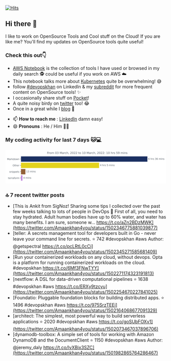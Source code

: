 [![Hits](https://hits.seeyoufarm.com/api/count/incr/badge.svg?url=https%3A%2F%2Fgithub.com%2Fakhan4u%2Fhit-counter&count_bg=%2379C83D&title_bg=%23555555&icon=&icon_color=%23E7E7E7&title=visits&edge_flat=false)](https://hits.seeyoufarm.com)

## Hi there 👋

I like to work on OpenSource Tools and Cool stuff on the Cloud! If you are like me? You'll find my updates on OpenSource tools quite useful!

### Check this out👇

* [AWS Notebook](https://histre.com/public/notebooks/dnllyanu/aws/) is the collection of tools I have used or browsed in my daily search 🕵️ could be useful if you work on AWS ☁️
* This notebook talks more about [Kubernetes](https://histre.com/public/notebooks/6uxdvo3y/kubernetes/) quite be overwhelming! 😅
* follow [#devopskhan](https://www.linkedin.com/feed/hashtag/devopskhan/) on LinkedIn & my [subreddit](https://www.reddit.com/r/devopskhan/) for more frequent content on OpenSource tools! ✨
* I occasionally share stuff on [Pocket](https://getpocket.com/@ej6g8d1dp2829A16a9Tf5d4T6bAMp3d8791rejDe86yem3bm4e14ex4fT4dluk29)!
* A quite noisy birdy on [twitter](https://twitter.com/Amaankhan4you) too! 😂
* Once in a great while I [blog](https://linuxparrot.com/) 😬


- 📫 **How to reach me** : [LinkedIn](https://www.linkedin.com/in/amaan-khan-linux-ninja) damn easy!
- 😄 **Pronouns** : He / Him 🤷‍♂️

### My coding activity for last 7 days 🐱💻

<img src="https://github.com/akhan4u/akhan4u/blob/main/images/stat.svg" alt="Amaan's Wakatime Activity!"/>

### 🔝 7 recent twitter posts
<!-- DEVDOJO:START -->
- [This is Ankit from SigNoz! Sharing some tips I collected over the past few weeks talking to lots of people in DevOps 👋 First of all, you need to stay hydrated. Adult human bodies have up to 60% water, and water has many benefits. I am sure, someone w… https://t.co/aZn2BDzMWK](https://twitter.com/Amaankhan4you/status/1502346775881039877)
- [teller: A secrets management tool for developers built in Go - never leave your command line for secrets.
⭐️ 742
#devopskhan #aws
Author: @getspectral
https://t.co/pcLRtL0cCi](https://twitter.com/Amaankhan4you/status/1502345271585681409)
- [Run your containerized workloads on any cloud, without devops. Opta is a platform for running containerized workloads on the cloud. #devopskhan https://t.co/6Mf3FNwTYY](https://twitter.com/Amaankhan4you/status/1502271174323191813)
- [nextflow: A DSL for data-driven computational pipelines
⭐️ 1638
#devopskhan #aws
https://t.co/ERXy9tzcyu](https://twitter.com/Amaankhan4you/status/1502254670227841025)
- [Foundatio: Pluggable foundation blocks for building distributed apps.
⭐️ 1496
#devopskhan #aws
https://t.co/975SrzTEEj](https://twitter.com/Amaankhan4you/status/1502164068677091329)
- [architect: The simplest, most powerful way to build serverless applications
⭐️ 2020
#devopskhan #aws
https://t.co/goSUbFOXv1](https://twitter.com/Amaankhan4you/status/1502073467037896706)
- [dynamodb-toolbox: A simple set of tools for working with Amazon DynamoDB and the DocumentClient
⭐️ 1150
#devopskhan #aws
Author: @jeremy_daly
https://t.co/lvXBix3SZC](https://twitter.com/Amaankhan4you/status/1501982865764286467)
<!-- DEVDOJO:END -->

<!-- ![Amaan's GitHub stats](https://github-readme-stats.vercel.app/api?username=akhan4u&count_private=true&show_icons=true&hide=contribs) -->
